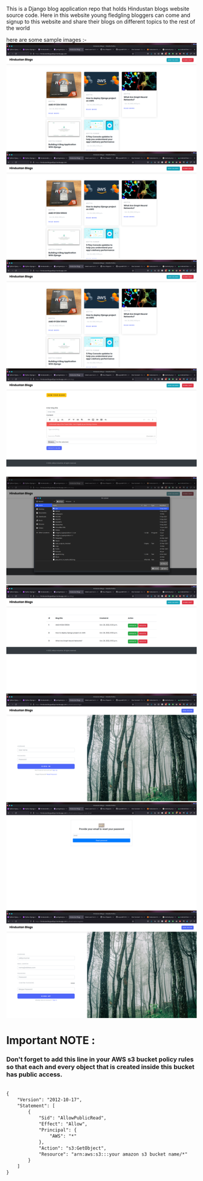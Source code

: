 This is a Django blog application repo that holds Hindustan blogs website source code. Here in this website young fledgling bloggers can come and signup to this website and share their blogs on different topics to the rest of the world

here are some sample images :-
<img src="preview_images/2.png" width="800" /> ![](preview_images/2.png)
![some name](preview_images/2.png)
![some name](preview_images/3.png)
![some name](preview_images/4.png)
![some name](preview_images/5.png)
![some name](preview_images/6.png)
![some name](preview_images/7.png)
![some name](preview_images/8.png)

# Important NOTE :
### Don't forget to add this line in your AWS s3 bucket policy rules so that each and every object that is created inside this bucket has public access.
```

{
    "Version": "2012-10-17",
    "Statement": [
        {
            "Sid": "AllowPublicRead",
            "Effect": "Allow",
            "Principal": {
                "AWS": "*"
            },
            "Action": "s3:GetObject",
            "Resource": "arn:aws:s3:::your amazon s3 bucket name/*"
        }
    ]
}

```
